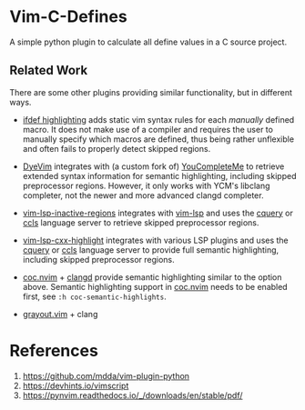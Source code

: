 # Vim-C-Defines
A simple python plugin to calculate all define values in a C source project.


## Related Work
There are some other plugins providing similar functionality, but in different ways.

* [ifdef highlighting][ifdefhighlighting] adds static vim syntax rules for each *manually* defined macro. It does not make use of a compiler and requires the user to manually specify which macros are defined, thus being rather unflexible and often fails to properly detect skipped regions.

* [DyeVim][DyeVim] integrates with (a custom fork of) [YouCompleteMe][ycm] to retrieve extended syntax information for semantic highlighting, including skipped preprocessor regions.
However, it only works with YCM's libclang completer, not the newer and more advanced clangd completer.

* [vim-lsp-inactive-regions][lspregions] integrates with [vim-lsp][vimlsp] and uses the [cquery][cquery] or [ccls][ccls] language server to retrieve skipped preprocessor regions.

* [vim-lsp-cxx-highlight][vimlspcxx] integrates with various LSP plugins and uses the [cquery][cquery] or [ccls][ccls] language server to provide full semantic highlighting, including skipped preprocessor regions.

* [coc.nvim][coc] + [clangd][coc-clangd] provide semantic highlighting similar to the option above.
  Semantic highlighting support in [coc.nvim][coc] needs to be enabled first, see `:h coc-semantic-highlights`.

* [grayout.vim][grayout.vim] + clang


# References

1. https://github.com/mdda/vim-plugin-python
2. https://devhints.io/vimscript
3. https://pynvim.readthedocs.io/_/downloads/en/stable/pdf/



[ifdefhighlighting]: http://www.vim.org/scripts/script.php?script_id=7
[DyeVim]: https://github.com/davits/DyeVim
[ycm]: https://github.com/ycm-core/YouCompleteMe
[lspregions]: https://github.com/krzbe/vim-lsp-inactive-regions
[vimlsp]: https://github.com/prabirshrestha/vim-lsp
[vimlspcxx]: https://github.com/jackguo380/vim-lsp-cxx-highlight
[compdb]: https://github.com/Sarcasm/compdb
[clangdatabase]: http://clang.llvm.org/docs/JSONCompilationDatabase.html
[bear]: https://github.com/rizsotto/Bear
[cquery]: https://github.com/cquery-project/cquery
[ccls]: https://github.com/MaskRay/ccls
[coc]: https://github.com/neoclide/coc.nvim
[coc-clangd]: https://github.com/clangd/coc-clangd
[grayout.vim]: https://github.com/mphe/grayout.vim